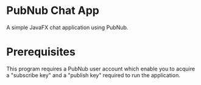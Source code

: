 # PubNub Chat App
A simple JavaFX chat application using PubNub.

# Prerequisites
This program requires a PubNub user account which enable you to acquire a "subscribe key" and a "publish key" required to run the application.
